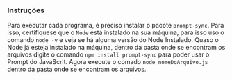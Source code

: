  ### Instruções

 Para executar cada programa, é preciso instalar o pacote ```prompt-sync```. Para isso, certifiquese que o ```Node``` está
 instalado na sua máquina, para isso uso o comando ``node -v`` e veja se há alguma versão do Node Instalado. Quaso o Node já
 esteja instalado na máquina, dentro da pasta onde se encontram os arquivos digite o comando ``npm install prompt-sync`` para
 poder usar o Prompt do JavaScrit. Agora execute o comado ``node nomeDoArquivo.js`` dentro da pasta onde se encontram os 
 arquivos.

